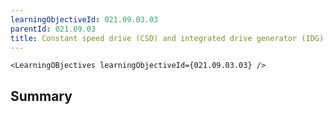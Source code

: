```yaml
---
learningObjectiveId: 021.09.03.03
parentId: 021.09.03
title: Constant speed drive (CSD) and integrated drive generator (IDG) systems
---
```


```tsx eval
<LearningOBjectives learningObjectiveId={021.09.03.03} />
```

## Summary
